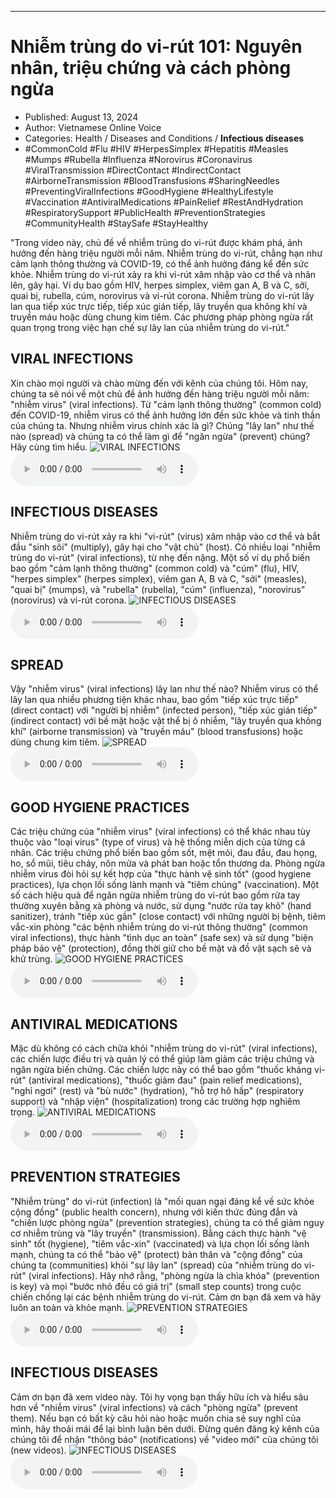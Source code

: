 
---

# Nhiễm trùng do vi-rút 101: Nguyên nhân, triệu chứng và cách phòng ngừa

- Published: August 13, 2024
- Author: Vietnamese Online Voice
- Categories: Health / Diseases and Conditions / **Infectious diseases**
- #CommonCold #Flu #HIV #HerpesSimplex #Hepatitis #Measles #Mumps #Rubella #Influenza #Norovirus #Coronavirus #ViralTransmission #DirectContact #IndirectContact #AirborneTransmission #BloodTransfusions #SharingNeedles #PreventingViralInfections #GoodHygiene #HealthyLifestyle #Vaccination #AntiviralMedications #PainRelief #RestAndHydration #RespiratorySupport #PublicHealth #PreventionStrategies #CommunityHealth #StaySafe #StayHealthy

"Trong video này, chủ đề về nhiễm trùng do vi-rút được khám phá, ảnh hưởng đến hàng triệu người mỗi năm. Nhiễm trùng do vi-rút, chẳng hạn như cảm lạnh thông thường và COVID-19, có thể ảnh hưởng đáng kể đến sức khỏe. Nhiễm trùng do vi-rút xảy ra khi vi-rút xâm nhập vào cơ thể và nhân lên, gây hại. Ví dụ bao gồm HIV, herpes simplex, viêm gan A, B và C, sởi, quai bị, rubella, cúm, norovirus và vi-rút corona. Nhiễm trùng do vi-rút lây lan qua tiếp xúc trực tiếp, tiếp xúc gián tiếp, lây truyền qua không khí và truyền máu hoặc dùng chung kim tiêm. Các phương pháp phòng ngừa rất quan trọng trong việc hạn chế sự lây lan của nhiễm trùng do vi-rút."


## VIRAL INFECTIONS

Xin chào mọi người và chào mừng đến với kênh của chúng tôi. Hôm nay, chúng ta sẽ nói về một chủ đề ảnh hưởng đến hàng triệu người mỗi năm: "nhiễm virus" (viral infections). Từ "cảm lạnh thông thường" (common cold) đến COVID-19, nhiễm virus có thể ảnh hưởng lớn đến sức khỏe và tinh thần của chúng ta. Nhưng nhiễm virus chính xác là gì? Chúng "lây lan" như thế nào (spread) và chúng ta có thể làm gì để "ngăn ngừa" (prevent) chúng? Hãy cùng tìm hiểu.
![VIRAL INFECTIONS](https://http-archiver-apis-production-80.schnworks.com/storage/images/transitions/2024-08-13/transition--17970779319-Montserrat-Thin-283593.jpg)
<audio controls>
    <source src="https://http-archiver-apis-production-80.schnworks.com/storage/storage/audio/file-23601899447.mp3" type="audio/mpeg">
</audio>



## INFECTIOUS DISEASES

Nhiễm trùng do vi-rút xảy ra khi "vi-rút" (virus) xâm nhập vào cơ thể và bắt đầu "sinh sôi" (multiply), gây hại cho "vật chủ" (host). Có nhiều loại "nhiễm trùng do vi-rút" (viral infections), từ nhẹ đến nặng. Một số ví dụ phổ biến bao gồm "cảm lạnh thông thường" (common cold) và "cúm" (flu), HIV, "herpes simplex" (herpes simplex), viêm gan A, B và C, "sởi" (measles), "quai bị" (mumps), và "rubella" (rubella), "cúm" (influenza), "norovirus" (norovirus) và vi-rút corona.
![INFECTIOUS DISEASES](https://http-archiver-apis-production-80.schnworks.com/storage/images/transitions/2024-08-13/transition-2984624923-Montserrat-Regular-1A237E.jpg)
<audio controls>
    <source src="https://http-archiver-apis-production-80.schnworks.com/storage/storage/audio/file-25474581992.mp3" type="audio/mpeg">
</audio>



## SPREAD

Vậy "nhiễm virus" (viral infections) lây lan như thế nào? Nhiễm virus có thể lây lan qua nhiều phương tiện khác nhau, bao gồm "tiếp xúc trực tiếp" (direct contact) với "người bị nhiễm" (infected person), "tiếp xúc gián tiếp" (indirect contact) với bề mặt hoặc vật thể bị ô nhiễm, "lây truyền qua không khí" (airborne transmission) và "truyền máu" (blood transfusions) hoặc dùng chung kim tiêm.
![SPREAD](https://http-archiver-apis-production-80.schnworks.com/storage/images/transitions/2024-08-13/transition-4345786869-Montserrat-SemiBold-1A237E.jpg)
<audio controls>
    <source src="https://http-archiver-apis-production-80.schnworks.com/storage/storage/audio/file-24686313001.mp3" type="audio/mpeg">
</audio>



## GOOD HYGIENE PRACTICES

Các triệu chứng của "nhiễm virus" (viral infections) có thể khác nhau tùy thuộc vào "loại virus" (type of virus) và hệ thống miễn dịch của từng cá nhân. Các triệu chứng phổ biến bao gồm sốt, mệt mỏi, đau đầu, đau họng, ho, sổ mũi, tiêu chảy, nôn mửa và phát ban hoặc tổn thương da. Phòng ngừa nhiễm virus đòi hỏi sự kết hợp của "thực hành vệ sinh tốt" (good hygiene practices), lựa chọn lối sống lành mạnh và "tiêm chủng" (vaccination). Một số cách hiệu quả để ngăn ngừa nhiễm trùng do vi-rút bao gồm rửa tay thường xuyên bằng xà phòng và nước, sử dụng "nước rửa tay khô" (hand sanitizer), tránh "tiếp xúc gần" (close contact) với những người bị bệnh, tiêm vắc-xin phòng "các bệnh nhiễm trùng do vi-rút thông thường" (common viral infections), thực hành "tình dục an toàn" (safe sex) và sử dụng "biện pháp bảo vệ" (protection), đồng thời giữ cho bề mặt và đồ vật sạch sẽ và khử trùng.
![GOOD HYGIENE PRACTICES](https://http-archiver-apis-production-80.schnworks.com/storage/images/transitions/2024-08-13/transition--46827068669-Montserrat-Regular-9C27B0.jpg)
<audio controls>
    <source src="https://http-archiver-apis-production-80.schnworks.com/storage/storage/audio/file-74092774011.mp3" type="audio/mpeg">
</audio>



## ANTIVIRAL MEDICATIONS

Mặc dù không có cách chữa khỏi "nhiễm trùng do vi-rút" (viral infections), các chiến lược điều trị và quản lý có thể giúp làm giảm các triệu chứng và ngăn ngừa biến chứng. Các chiến lược này có thể bao gồm "thuốc kháng vi-rút" (antiviral medications), "thuốc giảm đau" (pain relief medications), "nghỉ ngơi" (rest) và "bù nước" (hydration), "hỗ trợ hô hấp" (respiratory support) và "nhập viện" (hospitalization) trong các trường hợp nghiêm trọng.
![ANTIVIRAL MEDICATIONS](https://http-archiver-apis-production-80.schnworks.com/storage/images/transitions/2024-08-13/transition--21216405140-Montserrat-Bold-283593.jpg)
<audio controls>
    <source src="https://http-archiver-apis-production-80.schnworks.com/storage/storage/audio/file-20760071358.mp3" type="audio/mpeg">
</audio>



## PREVENTION STRATEGIES

"Nhiễm trùng" do vi-rút (infection) là "mối quan ngại đáng kể về sức khỏe cộng đồng" (public health concern), nhưng với kiến ​​thức đúng đắn và "chiến lược phòng ngừa" (prevention strategies), chúng ta có thể giảm nguy cơ nhiễm trùng và "lây truyền" (transmission). Bằng cách thực hành "vệ sinh" tốt (hygiene), "tiêm vắc-xin" (vaccinated) và lựa chọn lối sống lành mạnh, chúng ta có thể "bảo vệ" (protect) bản thân và "cộng đồng" của chúng ta (communities) khỏi "sự lây lan" (spread) của "nhiễm trùng do vi-rút" (viral infections). Hãy nhớ rằng, "phòng ngừa là chìa khóa" (prevention is key) và mọi "bước nhỏ đều có giá trị" (small step counts) trong cuộc chiến chống lại các bệnh nhiễm trùng do vi-rút. Cảm ơn bạn đã xem và hãy luôn an toàn và khỏe mạnh.
![PREVENTION STRATEGIES](https://http-archiver-apis-production-80.schnworks.com/storage/images/transitions/2024-08-13/transition--29441865994-Montserrat-ExtraBold-7B1FA2.jpg)
<audio controls>
    <source src="https://http-archiver-apis-production-80.schnworks.com/storage/storage/audio/file-21299453923.mp3" type="audio/mpeg">
</audio>



## INFECTIOUS DISEASES

Cảm ơn bạn đã xem video này. Tôi hy vọng bạn thấy hữu ích và hiểu sâu hơn về "nhiễm virus" (viral infections) và cách "phòng ngừa" (prevent them). Nếu bạn có bất kỳ câu hỏi nào hoặc muốn chia sẻ suy nghĩ của mình, hãy thoải mái để lại bình luận bên dưới. Đừng quên đăng ký kênh của chúng tôi để nhận "thông báo" (notifications) về "video mới" của chúng tôi (new videos).
![INFECTIOUS DISEASES](https://http-archiver-apis-production-80.schnworks.com/storage/images/transitions/2024-08-13/transition-15326338155-Montserrat-Black-512DA8.jpg)
<audio controls>
    <source src="https://http-archiver-apis-production-80.schnworks.com/storage/storage/audio/file-19724878329.mp3" type="audio/mpeg">
</audio>

